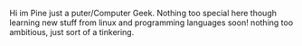 Hi im Pine just a puter/Computer Geek. Nothing too special here though learning new stuff from linux and programming languages soon! 
nothing too ambitious, just sort of a tinkering.
